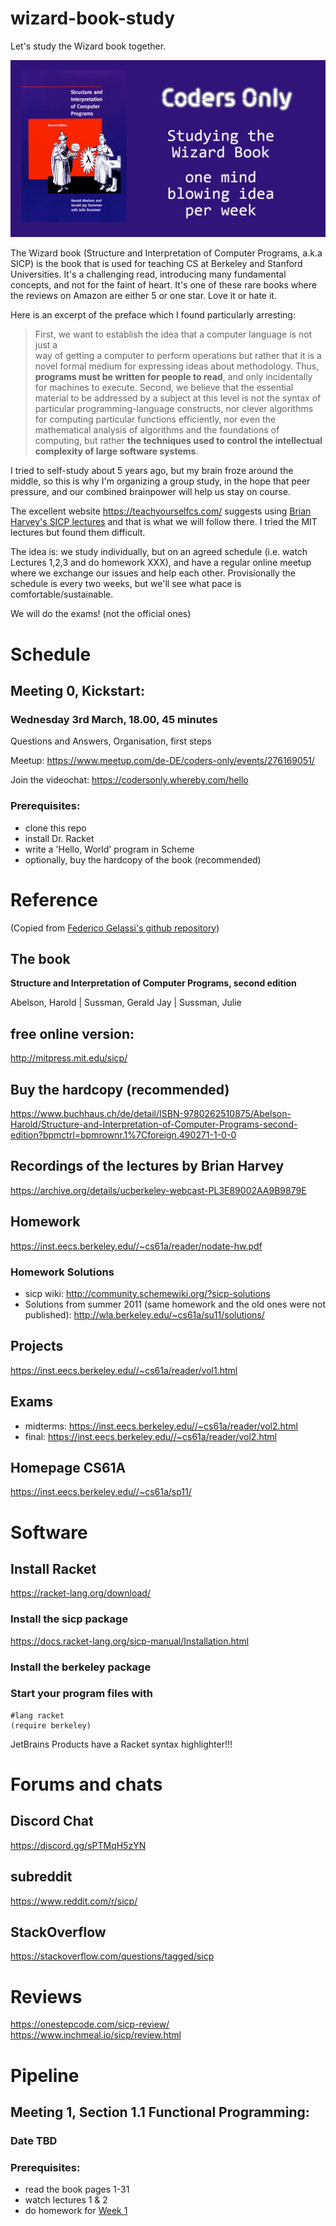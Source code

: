 # wizard-book-study

Let's study the Wizard book together.

![Wizard book picture](resources/Wizard-book-meetup.png)

The Wizard book (Structure and Interpretation of Computer Programs, a.k.a SICP)
is the book that is used for teaching CS at Berkeley and Stanford Universities. It's a challenging read, introducing
many fundamental concepts, and not for the faint of heart. It's one of these rare books where the reviews on Amazon are
either 5 or one star. Love it or hate it.

Here is an excerpt of the preface which I found particularly arresting:

> First, we want to establish the idea that a computer language is not just a  
> way of getting a computer to perform operations but rather that it is a novel
> formal medium for expressing ideas about methodology.
> Thus, **programs must be written for people to read**, and only incidentally
> for machines to execute.
> Second, we believe that the essential material to be addressed by a subject
> at this level is not
> the syntax of particular programming-language constructs, nor clever
> algorithms for computing particular
> functions efficiently, nor even the mathematical analysis of algorithms and
> the foundations of computing,
> but rather **the techniques used to control the intellectual complexity
> of large software systems**.


I tried to self-study about 5 years ago, but my brain froze around the middle, so this is why I'm organizing a group
study, in the hope that peer pressure, and our combined brainpower will help us stay on course.

The excellent website https://teachyourselfcs.com/ suggests using
[Brian Harvey's SICP lectures](https://archive.org/details/ucberkeley-webcast-PL3E89002AA9B9879E?sort=titleSorter)
and that is what we will follow there. I tried the MIT lectures but found them difficult.

The idea is: we study individually, but on an agreed schedule (i.e. watch Lectures 1,2,3 and do homework XXX), and have
a regular online meetup where we exchange our issues and help each other. Provisionally the schedule is every two weeks,
but we'll see what pace is comfortable/sustainable.

We will do the exams! (not the official ones)

# Schedule

## Meeting 0, Kickstart:

### Wednesday 3rd March, 18.00, 45 minutes

Questions and Answers, Organisation, first steps

Meetup: https://www.meetup.com/de-DE/coders-only/events/276169051/

Join the videochat: https://codersonly.whereby.com/hello

### Prerequisites:

- clone this repo
- install Dr. Racket
- write a 'Hello, World' program in Scheme
- optionally, buy the hardcopy of the book (recommended)

# Reference

(Copied from [Federico Gelassi's github repository](https://github.com/fgalassi/cs61a-sp11))

## The book

**Structure and Interpretation of Computer Programs, second edition**

Abelson, Harold | Sussman, Gerald Jay | Sussman, Julie

## free online version:

http://mitpress.mit.edu/sicp/

## Buy the hardcopy (recommended)

https://www.buchhaus.ch/de/detail/ISBN-9780262510875/Abelson-Harold/Structure-and-Interpretation-of-Computer-Programs-second-edition?bpmctrl=bpmrownr.1%7Cforeign.490271-1-0-0

## Recordings of the lectures by Brian Harvey

https://archive.org/details/ucberkeley-webcast-PL3E89002AA9B9879E

## Homework

https://inst.eecs.berkeley.edu//~cs61a/reader/nodate-hw.pdf

### Homework Solutions

- sicp wiki: http://community.schemewiki.org/?sicp-solutions
- Solutions from summer 2011 (same homework and the old ones were not
  published): http://wla.berkeley.edu/~cs61a/su11/solutions/

## Projects

https://inst.eecs.berkeley.edu//~cs61a/reader/vol1.html

## Exams

- midterms: https://inst.eecs.berkeley.edu//~cs61a/reader/vol2.html
- final: https://inst.eecs.berkeley.edu//~cs61a/reader/vol2.html

## Homepage CS61A

https://inst.eecs.berkeley.edu//~cs61a/sp11/

# Software

## Install Racket

https://racket-lang.org/download/

### Install the sicp package

https://docs.racket-lang.org/sicp-manual/Installation.html

### Install the berkeley package

### Start your program files with

``` racket
#lang racket
(require berkeley)
```

JetBrains Products have a Racket syntax highlighter!!!

# Forums and chats

## Discord Chat
https://discord.gg/sPTMqH5zYN

## subreddit
https://www.reddit.com/r/sicp/

## StackOverflow
https://stackoverflow.com/questions/tagged/sicp


# Reviews
https://onestepcode.com/sicp-review/
https://www.inchmeal.io/sicp/review.html


# Pipeline

## Meeting 1, Section 1.1 Functional Programming:

### Date TBD

### Prerequisites:

- read the book pages 1-31
- watch lectures 1 & 2
- do homework for [Week 1](https://inst.eecs.berkeley.edu//~cs61a/reader/nodate-hw.pdf)